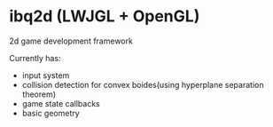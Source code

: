 # ibq2d (LWJGL + OpenGL)<br>

2d game development framework <p>Currently has: </p> 
- input system 
- collision detection for convex boides(using hyperplane separation theorem)
- game state callbacks
- basic geometry
